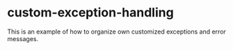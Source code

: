 # custom-exception-handling
This is an example of how to organize own customized exceptions and error messages.
